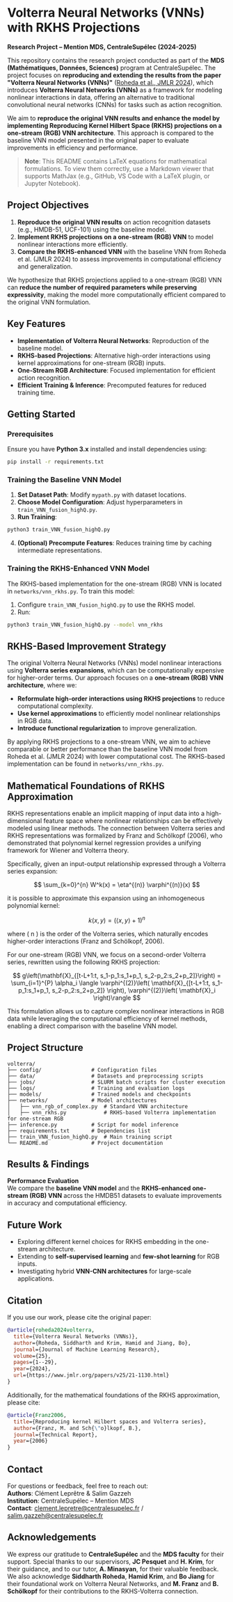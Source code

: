# Volterra Neural Networks (VNNs) with RKHS Projections

**Research Project – Mention MDS, CentraleSupélec (2024-2025)**

This repository contains the research project conducted as part of the **MDS (Mathématiques, Données, Sciences)** program at CentraleSupélec. The project focuses on **reproducing and extending the results from the paper "Volterra Neural Networks (VNNs)"** ([Roheda et al., JMLR 2024](https://www.jmlr.org/papers/v25/21-1130.html)), which introduces **Volterra Neural Networks (VNNs)** as a framework for modeling nonlinear interactions in data, offering an alternative to traditional convolutional neural networks (CNNs) for tasks such as action recognition.

We aim to **reproduce the original VNN results and enhance the model by implementing Reproducing Kernel Hilbert Space (RKHS) projections on a one-stream (RGB) VNN architecture**. This approach is compared to the baseline VNN model presented in the original paper to evaluate improvements in efficiency and performance.

> **Note**: This README contains LaTeX equations for mathematical formulations. To view them correctly, use a Markdown viewer that supports MathJax (e.g., GitHub, VS Code with a LaTeX plugin, or Jupyter Notebook).

## Project Objectives

1. **Reproduce the original VNN results** on action recognition datasets (e.g., HMDB-51, UCF-101) using the baseline model.
2. **Implement RKHS projections on a one-stream (RGB) VNN** to model nonlinear interactions more efficiently.
3. **Compare the RKHS-enhanced VNN** with the baseline VNN from Roheda et al. (JMLR 2024) to assess improvements in computational efficiency and generalization.

We hypothesize that RKHS projections applied to a one-stream (RGB) VNN can **reduce the number of required parameters while preserving expressivity**, making the model more computationally efficient compared to the original VNN formulation.

## Key Features

- **Implementation of Volterra Neural Networks**: Reproduction of the baseline model.
- **RKHS-based Projections**: Alternative high-order interactions using kernel approximations for one-stream (RGB) inputs.
- **One-Stream RGB Architecture**: Focused implementation for efficient action recognition.
- **Efficient Training & Inference**: Precomputed features for reduced training time.

## Getting Started

### Prerequisites

Ensure you have **Python 3.x** installed and install dependencies using:

```bash
pip install -r requirements.txt
```

### Training the Baseline VNN Model

1. **Set Dataset Path**: Modify `mypath.py` with dataset locations.
2. **Choose Model Configuration**: Adjust hyperparameters in `train_VNN_fusion_highQ.py`.
3. **Run Training**:

```bash
python3 train_VNN_fusion_highQ.py
```

4. **(Optional) Precompute Features**: Reduces training time by caching intermediate representations.

### Training the RKHS-Enhanced VNN Model

The RKHS-based implementation for the one-stream (RGB) VNN is located in `networks/vnn_rkhs.py`. To train this model:

1. Configure `train_VNN_fusion_highQ.py` to use the RKHS model.
2. Run:

```bash
python3 train_VNN_fusion_highQ.py --model vnn_rkhs
```

## RKHS-Based Improvement Strategy

The original Volterra Neural Networks (VNNs) model nonlinear interactions using **Volterra series expansions**, which can be computationally expensive for higher-order terms. Our approach focuses on a **one-stream (RGB) VNN architecture**, where we:

- **Reformulate high-order interactions using RKHS projections** to reduce computational complexity.
- **Use kernel approximations** to efficiently model nonlinear relationships in RGB data.
- **Introduce functional regularization** to improve generalization.

By applying RKHS projections to a one-stream VNN, we aim to achieve comparable or better performance than the baseline VNN model from Roheda et al. (JMLR 2024) with lower computational cost. The RKHS-based implementation can be found in `networks/vnn_rkhs.py`.

## Mathematical Foundations of RKHS Approximation

RKHS representations enable an implicit mapping of input data into a high-dimensional feature space where nonlinear relationships can be effectively modeled using linear methods. The connection between Volterra series and RKHS representations was formalized by Franz and Schölkopf (2006), who demonstrated that polynomial kernel regression provides a unifying framework for Wiener and Volterra theory.

Specifically, given an input-output relationship expressed through a Volterra series expansion:

$$
\sum_{k=0}^{n} W^k(x) = \eta^{(n)} \varphi^{(n)}(x)
$$

it is possible to approximate this expansion using an inhomogeneous polynomial kernel:

$$
k(x, y) = (\langle x, y \rangle + 1)^n
$$

where \( n \) is the order of the Volterra series, which naturally encodes higher-order interactions (Franz and Schölkopf, 2006).

For our one-stream (RGB) VNN, we focus on a second-order Volterra series, rewritten using the following RKHS projection:

$$
g\left(\mathbf{X}_{[t-L+1:t, s_1-p_1:s_1+p_1, s_2-p_2:s_2+p_2]}\right) = \sum_{i=1}^{P} \alpha_i \langle \varphi^{(2)}\left( \mathbf{X}_{[t-L+1:t, s_1-p_1:s_1+p_1, s_2-p_2:s_2+p_2]} \right), \varphi^{(2)}\left( \mathbf{X}_i \right)\rangle
$$

This formulation allows us to capture complex nonlinear interactions in RGB data while leveraging the computational efficiency of kernel methods, enabling a direct comparison with the baseline VNN model.

## Project Structure

```
volterra/
├── config/                # Configuration files
├── data/                  # Datasets and preprocessing scripts
├── jobs/                  # SLURM batch scripts for cluster execution
├── logs/                  # Training and evaluation logs
├── models/                # Trained models and checkpoints
├── networks/              # Model architectures
│   ├── vnn_rgb_of_complex.py  # Standard VNN architecture
│   ├── vnn_rkhs.py            # RKHS-based Volterra implementation for one-stream RGB
├── inference.py           # Script for model inference
├── requirements.txt       # Dependencies list
├── train_VNN_fusion_highQ.py  # Main training script
└── README.md              # Project documentation
```

## Results & Findings

**Performance Evaluation**  
We compare the **baseline VNN model** and the **RKHS-enhanced one-stream (RGB) VNN** across the HMDB51 datasets to evaluate improvements in accuracy and computational efficiency.

## Future Work

- Exploring different kernel choices for RKHS embedding in the one-stream architecture.
- Extending to **self-supervised learning** and **few-shot learning** for RGB inputs.
- Investigating hybrid **VNN-CNN architectures** for large-scale applications.

## Citation

If you use our work, please cite the original paper:

```bibtex
@article{roheda2024volterra,
  title={Volterra Neural Networks (VNNs)},
  author={Roheda, Siddharth and Krim, Hamid and Jiang, Bo},
  journal={Journal of Machine Learning Research},
  volume={25},
  pages={1--29},
  year={2024},
  url={https://www.jmlr.org/papers/v25/21-1130.html}
}
```

Additionally, for the mathematical foundations of the RKHS approximation, please cite:

```bibtex
@article{Franz2006,
  title={Reproducing kernel Hilbert spaces and Volterra series},
  author={Franz, M. and Sch{\"o}lkopf, B.},
  journal={Technical Report},
  year={2006}
}
```

## Contact

For questions or feedback, feel free to reach out:  
**Authors**: Clément Leprêtre & Salim Gazzeh  
**Institution**: CentraleSupélec – Mention MDS  
**Contact**: clement.lepretre@centralesupelec.fr / salim.gazzeh@centralesupelec.fr

## Acknowledgements

We express our gratitude to **CentraleSupélec** and the **MDS faculty** for their support. Special thanks to our supervisors, **JC Pesquet** and **H. Krim**, for their guidance, and to our tutor, **A. Minasyan**, for their valuable feedback. We also acknowledge **Siddharth Roheda**, **Hamid Krim**, and **Bo Jiang** for their foundational work on Volterra Neural Networks, and **M. Franz** and **B. Schölkopf** for their contributions to the RKHS-Volterra connection.